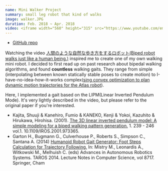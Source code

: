 ```yaml
---
name: Mini Walker Project
summary: small leg robot that kind of walks
image: walker.JPG
duration: Feb. 2018 ~ Apr. 2018
video: <iframe width="560" height="315" src="https://www.youtube.com/embed/tQKB5TPjc7M?rel=0" frameborder="0" allow="autoplay; encrypted-media" allowfullscreen></iframe>
---
```

* [GitHub repo](https://github.com/Yasu31/walker)

Watching the video <a href="https://www.youtube.com/watch?v=-Vg-BdXps50">人間のような自然な歩き方をするロボット(Biped robot walks just like a human being.)</a> inspired me to create one of my own walking mini robot. I decided to first read up on past research about bipedal walking algorithms, and found **countless** walking gaits. They range from simple (interpolating between known statically stable poses to create motion) to I-have-no-idea-how-it-works complex([sing convex optimization to plan dynamic motion trajectories for the Atlas robot](https://www.google.co.jp/url?sa=t&rct=j&q=&esrc=s&source=web&cd=1&ved=0ahUKEwiElp2Tl6PaAhUIi7wKHZKKAkIQFggoMAA&url=https%3A%2F%2Fdspace.mit.edu%2Fopenaccess-disseminate%2F1721.1%2F110533&usg=AOvVaw1gKi1wb1qCIAaVTiVZqGG-)).

Here, I implemented a gait based on the LIPM(Linear Inverted Pendulum Mode). It's very lightly described in the video, but please refer to the original paper if you're interested.

<ul>
    <li>
      Kajita, Shuuji & Kanehiro, Fumio & KANEKO, Kenji & Yokoi, Kazuhito & Hirukawa, Hirohisa. (2001). <a href="https://pdfs.semanticscholar.org/6a31/6e0d44e35a55c41a442b3f0d0eb1f9d4d0ca.pdf">The 3D linear inverted pendulum model: A simple modeling for a biped walking pattern generation.</a>      1. 239 - 246 vol.1. 10.1109/IROS.2001.973365. </li>
    <li>
      Garton H., Bugmann G., Culverhouse P., Roberts S., Simpson C., Santana A. (2014) <a href="https://www.google.co.jp/url?sa=t&rct=j&q=&esrc=s&source=web&cd=3&ved=0ahUKEwjP87LBlqPaAhWMf7wKHfi_BfcQFgg1MAI&url=https%3A%2F%2Fwww.researchgate.net%2Fprofile%2FMohamed_Mourad_Lafifi%2Fpost%2FHow_can_I_calculate_the_walking_speed_of_humanoid_robot%2Fattachment%2F59d6506679197b80779a9416%2FAS%253A502748711002112%25401496876041457%2Fdownload%2FHumanoid%2BRobot%2BGait%2BGenerator%2B_%2BFoot%2BSteps%2BCalculation%2Bfor%2BTrajectory%2BFollowing.pdf&usg=AOvVaw1HoDCOiyM8XaVbk_n6lpv7">Humanoid Robot Gait Generator: Foot Steps Calculation for Trajectory Following.</a>      In: Mistry M., Leonardis A., Witkowski M., Melhuish C. (eds) Advances in Autonomous Robotics Systems. TAROS 2014. Lecture Notes in Computer Science, vol 8717. Springer, Cham
    </li>
  </ul>
